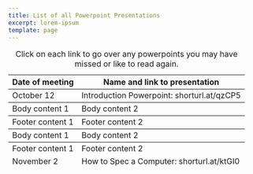 ```yaml
---
title: List of all Powerpoint Presentations
excerpt: lorem-ipsum
template: page
---
```

<div class="responsive-table">
  <table>
      <caption>Click on each link to go over any powerpoints you may have missed or like to read again.</caption>
    <thead>
      <tr>
        <th>Date of meeting</th>
        <th>Name and link to presentation</th>
      </tr>
    </thead>
    <tbody>
      <tr>
        <td>October 12</td>
        <td>Introduction Powerpoint: shorturl.at/qzCP5</td>
      </tr>
    </tbody>
    <tfoot>
      <tr>
        <td>November 2</td>
        <td>How to Spec a Computer: shorturl.at/ktGI0</td>
      </tr>
    </tfoot>
		 <tbody>
      <tr>
        <td>Body content 1</td>
        <td>Body content 2</td>
      </tr>
    </tbody>
    <tfoot>
      <tr>
        <td>Footer content 1</td>
        <td>Footer content 2</td>
      </tr>
    </tfoot>
		 <tbody>
      <tr>
        <td>Body content 1</td>
        <td>Body content 2</td>
      </tr>
    </tbody>
    <tfoot>
      <tr>
        <td>Footer content 1</td>
        <td>Footer content 2</td>
      </tr>
    </tfoot>
  </table>
</div>